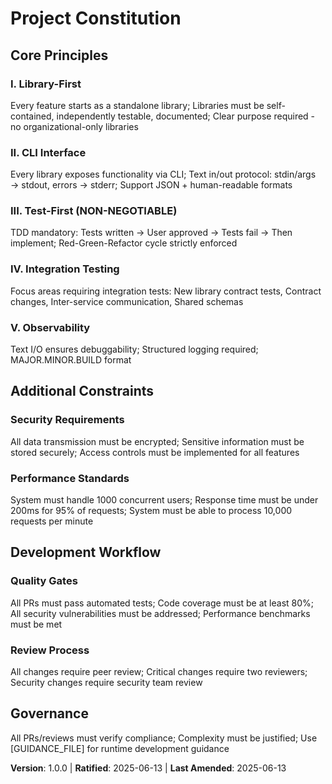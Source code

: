 # Project Constitution
<!-- Example: Spec Constitution, TaskFlow Constitution, etc. -->

## Core Principles

### I. Library-First
Every feature starts as a standalone library; Libraries must be self-contained, independently testable, documented; Clear purpose required - no organizational-only libraries

### II. CLI Interface
Every library exposes functionality via CLI; Text in/out protocol: stdin/args → stdout, errors → stderr; Support JSON + human-readable formats

### III. Test-First (NON-NEGOTIABLE)
TDD mandatory: Tests written → User approved → Tests fail → Then implement; Red-Green-Refactor cycle strictly enforced

### IV. Integration Testing
Focus areas requiring integration tests: New library contract tests, Contract changes, Inter-service communication, Shared schemas

### V. Observability
Text I/O ensures debuggability; Structured logging required; MAJOR.MINOR.BUILD format

## Additional Constraints

### Security Requirements
All data transmission must be encrypted; Sensitive information must be stored securely; Access controls must be implemented for all features

### Performance Standards
System must handle 1000 concurrent users; Response time must be under 200ms for 95% of requests; System must be able to process 10,000 requests per minute

## Development Workflow

### Quality Gates
All PRs must pass automated tests; Code coverage must be at least 80%; All security vulnerabilities must be addressed; Performance benchmarks must be met

### Review Process
All changes require peer review; Critical changes require two reviewers; Security changes require security team review

## Governance
All PRs/reviews must verify compliance; Complexity must be justified; Use [GUIDANCE_FILE] for runtime development guidance

**Version**: 1.0.0 | **Ratified**: 2025-06-13 | **Last Amended**: 2025-06-13